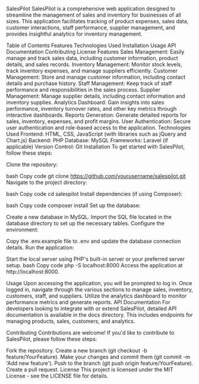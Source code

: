 SalesPilot
SalesPilot is a comprehensive web application designed to streamline the management of sales and inventory for businesses of all sizes. This application facilitates tracking of product expenses, sales data, customer interactions, staff performance, supplier management, and provides insightful analytics for inventory management.

Table of Contents
Features
Technologies Used
Installation
Usage
API Documentation
Contributing
License
Features
Sales Management: Easily manage and track sales data, including customer information, product details, and sales records.
Inventory Management: Monitor stock levels, track inventory expenses, and manage suppliers efficiently.
Customer Management: Store and manage customer information, including contact details and purchase history.
Staff Management: Keep track of staff performance and responsibilities in the sales process.
Supplier Management: Manage supplier details, including contact information and inventory supplies.
Analytics Dashboard: Gain insights into sales performance, inventory turnover rates, and other key metrics through interactive dashboards.
Reports Generation: Generate detailed reports for sales, inventory, expenses, and profit margins.
User Authentication: Secure user authentication and role-based access to the application.
Technologies Used
Frontend: HTML, CSS, JavaScript (with libraries such as jQuery and Chart.js)
Backend: PHP
Database: MySQL
Frameworks: Laravel (if applicable)
Version Control: Git
Installation
To get started with SalesPilot, follow these steps:

Clone the repository:

bash
Copy code
git clone https://github.com/yourusername/salespilot.git
Navigate to the project directory:

bash
Copy code
cd salespilot
Install dependencies (if using Composer):

bash
Copy code
composer install
Set up the database:

Create a new database in MySQL.
Import the SQL file located in the database directory to set up the necessary tables.
Configure the environment:

Copy the .env.example file to .env and update the database connection details.
Run the application:

Start the local server using PHP's built-in server or your preferred server setup.
bash
Copy code
php -S localhost:8000
Access the application at http://localhost:8000.

Usage
Upon accessing the application, you will be prompted to log in.
Once logged in, navigate through the various sections to manage sales, inventory, customers, staff, and suppliers.
Utilize the analytics dashboard to monitor performance metrics and generate reports.
API Documentation
For developers looking to integrate with or extend SalesPilot, detailed API documentation is available in the docs directory. This includes endpoints for managing products, sales, customers, and analytics.

Contributing
Contributions are welcome! If you'd like to contribute to SalesPilot, please follow these steps:

Fork the repository.
Create a new branch (git checkout -b feature/YourFeature).
Make your changes and commit them (git commit -m 'Add new feature').
Push to the branch (git push origin feature/YourFeature).
Create a pull request.
License
This project is licensed under the MIT License - see the LICENSE file for details.

